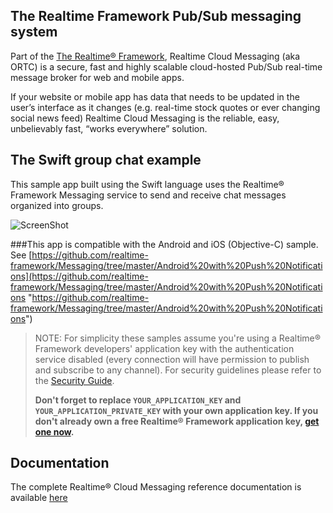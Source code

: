 ## The Realtime Framework Pub/Sub messaging system
Part of the [The Realtime® Framework](http://framework.realtime.co), Realtime Cloud Messaging (aka ORTC) is a secure, fast and highly scalable cloud-hosted Pub/Sub real-time message broker for web and mobile apps.

If your website or mobile app has data that needs to be updated in the user’s interface as it changes (e.g. real-time stock quotes or ever changing social news feed) Realtime Cloud Messaging is the reliable, easy, unbelievably fast, “works everywhere” solution.

## The Swift group chat example
This sample app built using the Swift language uses the Realtime® Framework Messaging service to send and receive chat messages organized into groups.  

![ScreenShot](http://messaging-public.realtime.co/screenshots/2.1.0/iOS/example_2.PNG)

###This app is compatible with the Android and iOS (Objective-C) sample. See [https://github.com/realtime-framework/Messaging/tree/master/Android%20with%20Push%20Notifications](https://github.com/realtime-framework/Messaging/tree/master/Android%20with%20Push%20Notifications "https://github.com/realtime-framework/Messaging/tree/master/Android%20with%20Push%20Notifications")


> NOTE: For simplicity these samples assume you're using a Realtime® Framework developers' application key with the authentication service disabled (every connection will have permission to publish and subscribe to any channel). For security guidelines please refer to the [Security Guide](http://messaging-public.realtime.co/documentation/starting-guide/security.html). 
> 
> **Don't forget to replace `YOUR_APPLICATION_KEY` and `YOUR_APPLICATION_PRIVATE_KEY` with your own application key. If you don't already own a free Realtime® Framework application key, [get one now](https://accounts.realtime.co/signup/).**


## Documentation 
The complete Realtime® Cloud Messaging reference documentation is available [here](http://framework.realtime.co/messaging/#documentation)